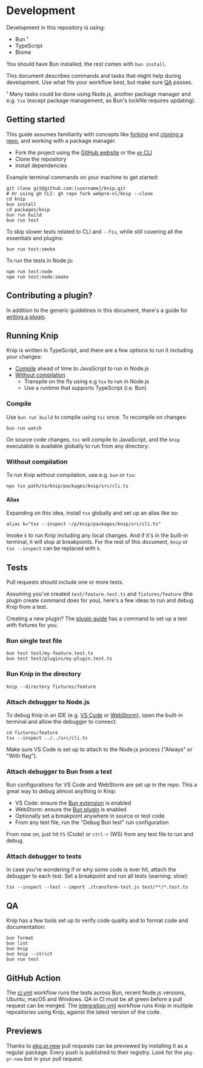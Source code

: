 # Development

Development in this repository is using:

- Bun ¹
- TypeScript
- Biome

You should have Bun installed, the rest comes with `bun install`.

This document describes commands and tasks that might help during development.
Use what fits your workflow best, but make sure [QA][1] passes.

¹ Many tasks could be done using Node.js, another package manager and e.g. `tsx`
(except package management, as Bun's lockfile requires updating).

## Getting started

This guide assumes familiarity with concepts like [forking][2] and [cloning a
repo][3], and working with a package manager.

- Fork the project using the [GitHub website][4] or the [`gh` CLI][5]
- Clone the repository
- Install dependencies

Example terminal commands on your machine to get started:

```shell
git clone git@github.com:[username]/knip.git
# Or using gh CLI: gh repo fork webpro-nl/knip --clone
cd knip
bun install
cd packages/knip
bun run build
bun run test
```

To skip slower tests related to CLI and `--fix`, while still covering all the
essentials and plugins:

```shell
bun run test:smoke
```

To run the tests in Node.js:

```shell
npm run test:node
npm run test:node:smoke
```

## Contributing a plugin?

In addition to the generic guidelines in this document, there's a guide for
[writing a plugin][6].

## Running Knip

Knip is written in TypeScript, and there are a few options to run it including
your changes:

- [Compile][7] ahead of time to JavaScript to run in Node.js
- [Without compilation][8]
  - Transpile on the fly using e.g `tsx` to run in Node.js
  - Use a runtime that supports TypeScript (i.e. Bun)

### Compile

Use `bun run build` to compile using `tsc` once. To recompile on changes:

```shell
bun run watch
```

On source code changes, `tsc` will compile to JavaScript, and the `knip`
executable is available globally to run from any directory:

### Without compilation

To run Knip without compilation, use e.g. `bun` or `tsx`:

```shell
npx tsx path/to/knip/packages/knip/src/cli.ts
```

#### Alias

Expanding on this idea, install `tsx` globally and set up an alias like so:

```shell
alias k="tsx --inspect ~/p/knip/packages/knip/src/cli.ts"
```

Invoke `k` to run Knip including any local changes. And if it's in the built-in
terminal, it will stop at breakpoints. For the rest of this document, `knip` or
`tsx --inspect` can be replaced with `k`.

## Tests

Pull requests should include one or more tests.

Assuming you've created `test/feature.test.ts` and `fixtures/feature` (the
plugin create command does for you), here's a few ideas to run and debug Knip
from a test.

Creating a new plugin? The [plugin guide][9] has a command to set up a test with
fixtures for you.

### Run single test file

```shell
bun test test/my-feature.test.ts
bun test test/plugins/my-plugin.test.ts
```

### Run Knip in the directory

```shell
knip --directory fixtures/feature
```

### Attach debugger to Node.js

To debug Knip in an IDE (e.g. [VS Code][10] or [WebStorm][11]), open the
built-in terminal and allow the debugger to connect:

```shell
cd fixtures/feature
tsx --inspect ../../src/cli.ts
```

Make sure VS Code is set up to attach to the Node.js process ("Always" or "With
flag").

### Attach debugger to Bun from a test

Run configurations for VS Code and WebStorm are set up in the repo. This a great
way to debug almost anything in Knip:

- VS Code: ensure the [Bun extension][12] is enabled
- WebStorm: ensure the [Bun plugin][13] is enabled
- Optionally set a breakpoint anywhere in source or test code
- From any test file, run the "Debug Bun test" run configuration

From now on, just hit `F5` (Code) or `ctrl-r` (WS) from any test file to run and
debug.

### Attach debugger to tests

In case you're wondering if or why some code is ever hit, attach the debugger to
each test. Set a breakpoint and run all tests (warning: slow):

```shell
tsx --inspect --test --import ./transform-test.js test/**/*.test.ts
```

## QA

Knip has a few tools set up to verify code quality and to format code and
documentation:

```shell
bun format
bun lint
bun knip
bun knip --strict
bun run test
```

## GitHub Action

The [ci.yml][14] workflow runs the tests across Bun, recent Node.js versions,
Ubuntu, macOS and Windows. QA in CI must be all green before a pull request can
be merged. The [integration.yml][15] workflow runs Knip in multiple repositories
using Knip, against the latest version of the code.

## Previews

Thanks to [pkg.pr.new][16] pull requests can be previewed by installing it as a
regular package. Every push is published to their registry. Look for the
`pkg-pr-new` bot in your pull request.

[1]: #qa
[2]: https://docs.github.com/get-started/quickstart/fork-a-repo
[3]:
  https://docs.github.com/en/repositories/creating-and-managing-repositories/cloning-a-repository
[4]: https://github.com/webpro-nl/knip
[5]: https://cli.github.com/
[6]: https://knip.dev/guides/writing-a-plugin/
[7]: #compile
[8]: #without-compilation
[9]: https://knip.dev/guides/writing-a-plugin#create-a-new-plugin
[10]: https://code.visualstudio.com/docs/nodejs/nodejs-debugging
[11]: https://www.jetbrains.com/help/webstorm/running-and-debugging-node-js.html
[12]: https://marketplace.visualstudio.com/items?itemName=oven.bun-vscode
[13]: https://www.jetbrains.com/help/webstorm/bun.html#bun_before_you_start
[14]: https://github.com/webpro-nl/knip/actions/workflows/ci.yml
[15]: https://github.com/webpro-nl/knip/actions/workflows/integration.yml
[16]: https://pkg.pr.new
